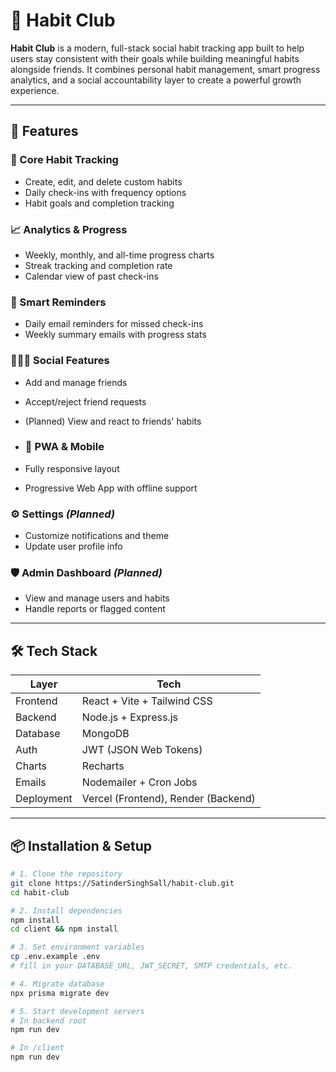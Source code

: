 # 🌱 Habit Club

**Habit Club** is a modern, full-stack social habit tracking app built to help users stay consistent with their goals while building meaningful habits alongside friends. It combines personal habit management, smart progress analytics, and a social accountability layer to create a powerful growth experience.

---

## 🚀 Features

### 🧠 Core Habit Tracking
- Create, edit, and delete custom habits
- Daily check-ins with frequency options
- Habit goals and completion tracking

### 📈 Analytics & Progress
- Weekly, monthly, and all-time progress charts
- Streak tracking and completion rate
- Calendar view of past check-ins

### 🔔 Smart Reminders
- Daily email reminders for missed check-ins
- Weekly summary emails with progress stats

### 🧑‍🤝‍🧑 Social Features
- Add and manage friends
- Accept/reject friend requests
- (Planned) View and react to friends' habits

- ### 📱 PWA & Mobile
- Fully responsive layout
- Progressive Web App with offline support

### ⚙️ Settings *(Planned)*
- Customize notifications and theme
- Update user profile info

### 🛡️ Admin Dashboard *(Planned)*
- View and manage users and habits
- Handle reports or flagged content

---

## 🛠️ Tech Stack

| Layer        | Tech                             |
|--------------|----------------------------------|
| Frontend     | React + Vite + Tailwind CSS      |
| Backend      | Node.js + Express.js             |
| Database     | MongoDB                          |
| Auth         | JWT (JSON Web Tokens)            |
| Charts       | Recharts                         |
| Emails       | Nodemailer + Cron Jobs           |
| Deployment   | Vercel (Frontend), Render (Backend) |

---

## 📦 Installation & Setup

```bash
# 1. Clone the repository
git clone https://SatinderSinghSall/habit-club.git
cd habit-club

# 2. Install dependencies
npm install
cd client && npm install

# 3. Set environment variables
cp .env.example .env
# fill in your DATABASE_URL, JWT_SECRET, SMTP credentials, etc.

# 4. Migrate database
npx prisma migrate dev

# 5. Start development servers
# In backend root
npm run dev

# In /client
npm run dev
